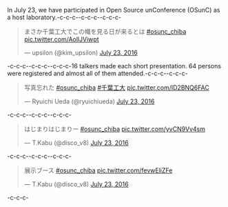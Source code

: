 In July 23, we have participated in Open Source unConference (OSunC) as a host laboratory.-c-c-c--c-c-c--c-c-c-<blockquote class="twitter-tweet" data-partner="tweetdeck"><p lang="ja" dir="ltr">まさか千葉工大でこの幟を見る日が来るとは <a href="https://twitter.com/hashtag/osunc_chiba?src=hash">#osunc_chiba</a> <a href="https://t.co/AollJViwpt">pic.twitter.com/AollJViwpt</a></p>&mdash; upsilon (\@kim_upsilon) <a href="https://twitter.com/kim_upsilon/status/756729580602347520">July 23, 2016</a></blockquote>-c-c-c-<script async src="//platform.twitter.com/widgets.js" charset="utf-8"></script>-c-c-c--c-c-c-16 talkers made each short presentation. 64 persons were registered and almost all of them attended.-c-c-c--c-c-c-<blockquote class="twitter-tweet" data-partner="tweetdeck"><p lang="ja" dir="ltr">写真忘れた <a href="https://twitter.com/hashtag/osunc_chiba?src=hash">#osunc_chiba</a> <a href="https://twitter.com/hashtag/%E5%8D%83%E8%91%89%E5%B7%A5%E5%A4%A7?src=hash">#千葉工大</a> <a href="https://t.co/ID2BNQ6FAC">pic.twitter.com/ID2BNQ6FAC</a></p>&mdash; Ryuichi Ueda (\@ryuichiueda) <a href="https://twitter.com/ryuichiueda/status/756724790992318464">July 23, 2016</a></blockquote>-c-c-c-<script async src="//platform.twitter.com/widgets.js" charset="utf-8"></script>-c-c-c--c-c-c-<blockquote class="twitter-tweet" data-partner="tweetdeck"><p lang="ja" dir="ltr">はじまりはじまりー <a href="https://twitter.com/hashtag/osunc_chiba?src=hash">#osunc_chiba</a> <a href="https://t.co/yvCN9Vv4sm">pic.twitter.com/yvCN9Vv4sm</a></p>&mdash; T.Kabu (\@disco_v8) <a href="https://twitter.com/disco_v8/status/756738498833506304">July 23, 2016</a></blockquote>-c-c-c-<script async src="//platform.twitter.com/widgets.js" charset="utf-8"></script>-c-c-c--c-c-c-<blockquote class="twitter-tweet" data-partner="tweetdeck"><p lang="ja" dir="ltr">展示ブース <a href="https://twitter.com/hashtag/osunc_chiba?src=hash">#osunc_chiba</a> <a href="https://t.co/fevwEliZFe">pic.twitter.com/fevwEliZFe</a></p>&mdash; T.Kabu (\@disco_v8) <a href="https://twitter.com/disco_v8/status/756738634053582848">July 23, 2016</a></blockquote>-c-c-c-<script async src="//platform.twitter.com/widgets.js" charset="utf-8"></script>

